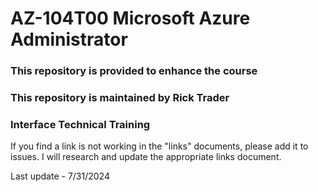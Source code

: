 # AZ-104T00 Microsoft Azure Administrator
### This repository is provided to enhance the course
### This repository is maintained by Rick Trader <br>
### Interface Technical Training<br>

If you find a link is not working in the "links" documents, please add it to issues. I will research and update the appropriate links document.<br>

Last update - 7/31/2024 <br>
